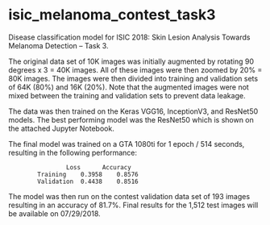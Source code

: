 # isic_melanoma_contest_task3

Disease classification model for ISIC 2018: Skin Lesion Analysis Towards Melanoma Detection – Task 3.

The original data set of 10K images was initially augmented by rotating 90 degrees x 3 = 40K images. All of these images were then zoomed by 20% = 80K images. The images were then divided into training and validation sets of 64K (80%) and 16K (20%). Note that the augmented images were not mixed between the training and validation sets to prevent data leakage.

The data was then trained on the Keras VGG16, InceptionV3, and ResNet50 models. The best performing model was the ResNet50 which is shown on the attached Jupyter Notebook.

The final model was trained on a GTA 1080ti for 1 epoch / 514 seconds, resulting in the following performance:

					Loss	  Accuracy
			Training	0.3958	  0.8576
			Validation	0.4438	  0.8516

The model was then run on the contest validation data set of 193 images resulting in an accuracy of 81.7%. Final results for the 1,512 test images will be available on 07/29/2018.
